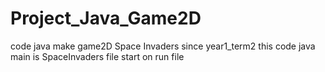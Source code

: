 # Project_Java_Game2D
code java make game2D Space Invaders since year1_term2
this code java main is SpaceInvaders file start on run file
